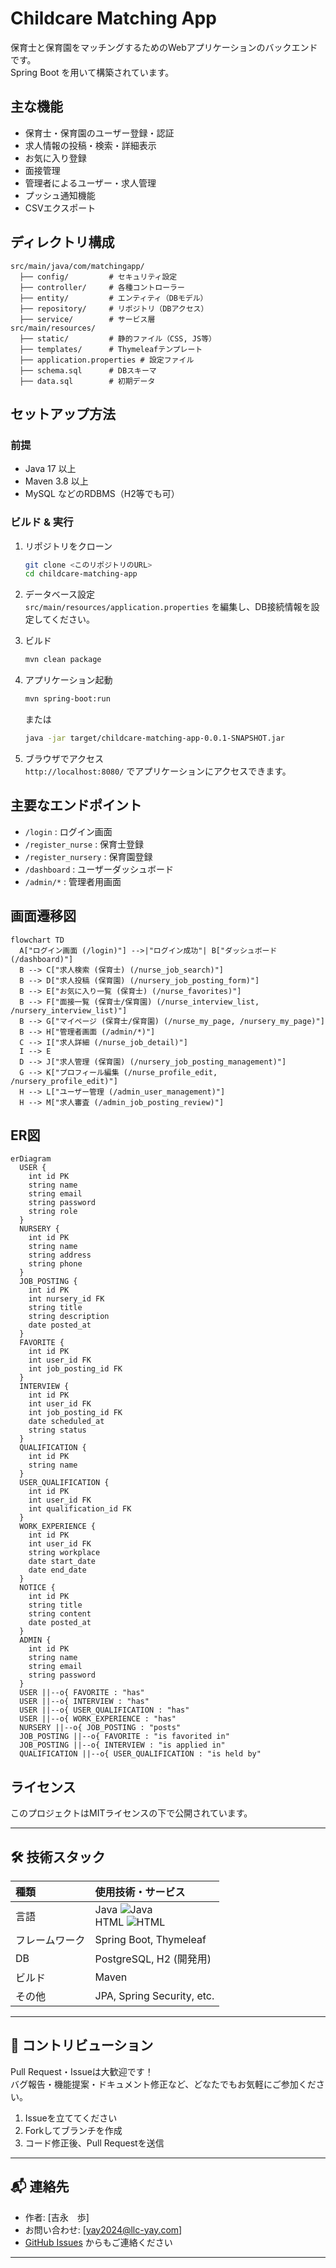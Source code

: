 # Childcare Matching App

保育士と保育園をマッチングするためのWebアプリケーションのバックエンドです。  
Spring Boot を用いて構築されています。

## 主な機能

- 保育士・保育園のユーザー登録・認証
- 求人情報の投稿・検索・詳細表示
- お気に入り登録
- 面接管理
- 管理者によるユーザー・求人管理
- プッシュ通知機能
- CSVエクスポート

## ディレクトリ構成

```
src/main/java/com/matchingapp/
  ├── config/         # セキュリティ設定
  ├── controller/     # 各種コントローラー
  ├── entity/         # エンティティ（DBモデル）
  ├── repository/     # リポジトリ（DBアクセス）
  ├── service/        # サービス層
src/main/resources/
  ├── static/         # 静的ファイル（CSS, JS等）
  ├── templates/      # Thymeleafテンプレート
  ├── application.properties # 設定ファイル
  ├── schema.sql      # DBスキーマ
  ├── data.sql        # 初期データ
```

## セットアップ方法

### 前提

- Java 17 以上
- Maven 3.8 以上
- MySQL などのRDBMS（H2等でも可）

### ビルド & 実行

1. リポジトリをクローン
    ```sh
    git clone <このリポジトリのURL>
    cd childcare-matching-app
    ```

2. データベース設定  
   `src/main/resources/application.properties` を編集し、DB接続情報を設定してください。

3. ビルド
    ```sh
    mvn clean package
    ```

4. アプリケーション起動
    ```sh
    mvn spring-boot:run
    ```
    または
    ```sh
    java -jar target/childcare-matching-app-0.0.1-SNAPSHOT.jar
    ```

5. ブラウザでアクセス  
   `http://localhost:8080/` でアプリケーションにアクセスできます。

## 主要なエンドポイント

- `/login` : ログイン画面
- `/register_nurse` : 保育士登録
- `/register_nursery` : 保育園登録
- `/dashboard` : ユーザーダッシュボード
- `/admin/*` : 管理者用画面

## 画面遷移図

```mermaid
flowchart TD
  A["ログイン画面 (/login)"] -->|"ログイン成功"| B["ダッシュボード (/dashboard)"]
  B --> C["求人検索 (保育士) (/nurse_job_search)"]
  B --> D["求人投稿 (保育園) (/nursery_job_posting_form)"]
  B --> E["お気に入り一覧 (保育士) (/nurse_favorites)"]
  B --> F["面接一覧 (保育士/保育園) (/nurse_interview_list, /nursery_interview_list)"]
  B --> G["マイページ (保育士/保育園) (/nurse_my_page, /nursery_my_page)"]
  B --> H["管理者画面 (/admin/*)"]
  C --> I["求人詳細 (/nurse_job_detail)"]
  I --> E
  D --> J["求人管理 (保育園) (/nursery_job_posting_management)"]
  G --> K["プロフィール編集 (/nurse_profile_edit, /nursery_profile_edit)"]
  H --> L["ユーザー管理 (/admin_user_management)"]
  H --> M["求人審査 (/admin_job_posting_review)"]
```

## ER図

```mermaid
erDiagram
  USER {
    int id PK
    string name
    string email
    string password
    string role
  }
  NURSERY {
    int id PK
    string name
    string address
    string phone
  }
  JOB_POSTING {
    int id PK
    int nursery_id FK
    string title
    string description
    date posted_at
  }
  FAVORITE {
    int id PK
    int user_id FK
    int job_posting_id FK
  }
  INTERVIEW {
    int id PK
    int user_id FK
    int job_posting_id FK
    date scheduled_at
    string status
  }
  QUALIFICATION {
    int id PK
    string name
  }
  USER_QUALIFICATION {
    int id PK
    int user_id FK
    int qualification_id FK
  }
  WORK_EXPERIENCE {
    int id PK
    int user_id FK
    string workplace
    date start_date
    date end_date
  }
  NOTICE {
    int id PK
    string title
    string content
    date posted_at
  }
  ADMIN {
    int id PK
    string name
    string email
    string password
  }
  USER ||--o{ FAVORITE : "has"
  USER ||--o{ INTERVIEW : "has"
  USER ||--o{ USER_QUALIFICATION : "has"
  USER ||--o{ WORK_EXPERIENCE : "has"
  NURSERY ||--o{ JOB_POSTING : "posts"
  JOB_POSTING ||--o{ FAVORITE : "is favorited in"
  JOB_POSTING ||--o{ INTERVIEW : "is applied in"
  QUALIFICATION ||--o{ USER_QUALIFICATION : "is held by"
```

## ライセンス

このプロジェクトはMITライセンスの下で公開されています。 

---

## 🛠️ 技術スタック

| 種類         | 使用技術・サービス         |
|:-------------|:--------------------------|
| 言語         | Java ![Java](https://img.shields.io/badge/Java-95%25-blue?logo=java) <br> HTML ![HTML](https://img.shields.io/badge/HTML-5%25-orange?logo=html5) |
| フレームワーク | Spring Boot, Thymeleaf    |
| DB           | PostgreSQL, H2 (開発用)   |
| ビルド       | Maven                     |
| その他       | JPA, Spring Security, etc.|

---

## 🤝 コントリビューション

Pull Request・Issueは大歓迎です！  
バグ報告・機能提案・ドキュメント修正など、どなたでもお気軽にご参加ください。

1. Issueを立ててください
2. Forkしてブランチを作成
3. コード修正後、Pull Requestを送信

---

## 📬 連絡先

- 作者: [吉永　歩]
- お問い合わせ: [yay2024@llc-yay.com]
- [GitHub Issues](https://github.com/your-repo/issues) からもご連絡ください

--- 
